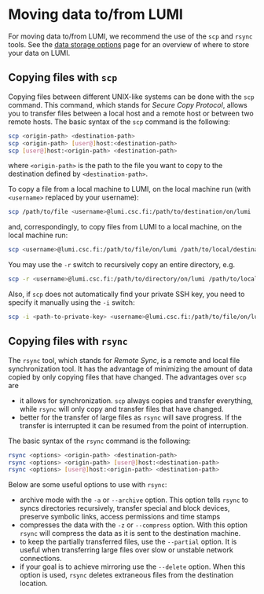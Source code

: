 [data-storage-options]: ../../storage/storing-data.md

# Moving data to/from LUMI

For moving data to/from LUMI, we recommend the use of the `scp` and `rsync`
tools. See the [data storage options][data-storage-options] page for an
overview of where to store your data on LUMI.

## Copying files with `scp`

Copying files between different UNIX-like systems can be done with the `scp`
command. This command, which stands for *Secure Copy Protocol*, allows you to
transfer files between a local host and a remote host or between two remote
hosts. The basic syntax of the `scp` command is the following:

```bash
scp <origin-path> <destination-path>
scp <origin-path> [user@]host:<destination-path>
scp [user@]host:<origin-path> <destination-path>
```

where `<origin-path>` is the path to the file you want to copy to the 
destination defined by `<destination-path>`.

To copy a file from a local machine to LUMI, on the local machine run (with
`<username>` replaced by your username):

```bash
scp /path/to/file <username>@lumi.csc.fi:/path/to/destination/on/lumi
```

and, correspondingly, to copy files from LUMI to a local machine, on the local
machine run:

```bash
scp <username>@lumi.csc.fi:/path/to/file/on/lumi /path/to/local/destination
```

You may use the `-r` switch to recursively copy an entire directory, e.g.

```bash
scp -r <username>@lumi.csc.fi:/path/to/directory/on/lumi /path/to/local/destination
```

Also, if `scp` does not automatically find your private SSH key, you need to specify it manually using the `-i` switch:

```bash
scp -i <path-to-private-key> <username>@lumi.csc.fi:/path/to/file/on/lumi /path/to/local/destination
```

## Copying files with `rsync`

The `rsync` tool, which stands for *Remote Sync*, is a remote and local file
synchronization tool. It has the advantage of minimizing the amount of data
copied by only copying files that have changed. The advantages over `scp` are

- it allows for synchronization. `scp` always copies and transfer everything,
  while `rsync` will only copy and transfer files that have changed.
- better for the transfer of large files as `rsync` will save progress. If the
  transfer is interrupted it can be resumed from the point of interruption.

The basic syntax of the `rsync` command is the following:

```bash
rsync <options> <origin-path> <destination-path>
rsync <options> <origin-path> [user@]host:<destination-path>
rsync <options> [user@]host:<origin-path> <destination-path>
```

Below are some useful options to use with `rsync`:

- archive mode with the `-a` or `--archive` option. This option tells `rsync`
  to syncs directories recursively, transfer special and block devices,
  preserve symbolic links, access permissions and time stamps
- compresses the data with the `-z` or `--compress` option. With this option
  `rsync` will compress the data as it is sent to the destination machine.
- to keep the partially transferred files, use the `--partial` option. It is
  useful when transferring large files over slow or unstable network
  connections.
- if your goal is to achieve mirroring use the `--delete` option. When this
  option is used, `rsync` deletes extraneous files from the destination
  location.

